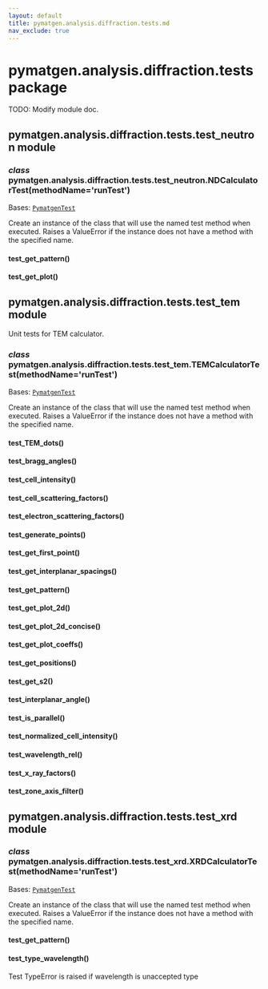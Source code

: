 ```yaml
---
layout: default
title: pymatgen.analysis.diffraction.tests.md
nav_exclude: true
---
```


# pymatgen.analysis.diffraction.tests package

TODO: Modify module doc.


## pymatgen.analysis.diffraction.tests.test_neutron module


### _class_ pymatgen.analysis.diffraction.tests.test_neutron.NDCalculatorTest(methodName='runTest')
Bases: [`PymatgenTest`](pymatgen.util.md#pymatgen.util.testing.PymatgenTest)

Create an instance of the class that will use the named test
method when executed. Raises a ValueError if the instance does
not have a method with the specified name.


#### test_get_pattern()

#### test_get_plot()
## pymatgen.analysis.diffraction.tests.test_tem module

Unit tests for TEM calculator.


### _class_ pymatgen.analysis.diffraction.tests.test_tem.TEMCalculatorTest(methodName='runTest')
Bases: [`PymatgenTest`](pymatgen.util.md#pymatgen.util.testing.PymatgenTest)

Create an instance of the class that will use the named test
method when executed. Raises a ValueError if the instance does
not have a method with the specified name.


#### test_TEM_dots()

#### test_bragg_angles()

#### test_cell_intensity()

#### test_cell_scattering_factors()

#### test_electron_scattering_factors()

#### test_generate_points()

#### test_get_first_point()

#### test_get_interplanar_spacings()

#### test_get_pattern()

#### test_get_plot_2d()

#### test_get_plot_2d_concise()

#### test_get_plot_coeffs()

#### test_get_positions()

#### test_get_s2()

#### test_interplanar_angle()

#### test_is_parallel()

#### test_normalized_cell_intensity()

#### test_wavelength_rel()

#### test_x_ray_factors()

#### test_zone_axis_filter()
## pymatgen.analysis.diffraction.tests.test_xrd module


### _class_ pymatgen.analysis.diffraction.tests.test_xrd.XRDCalculatorTest(methodName='runTest')
Bases: [`PymatgenTest`](pymatgen.util.md#pymatgen.util.testing.PymatgenTest)

Create an instance of the class that will use the named test
method when executed. Raises a ValueError if the instance does
not have a method with the specified name.


#### test_get_pattern()

#### test_type_wavelength()
Test TypeError is raised if wavelength is unaccepted type